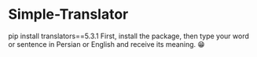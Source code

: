  # Simple-Translator
 pip install translators==5.3.1
 First, install the package, then type your word or sentence in Persian or English and receive its meaning. 😁
